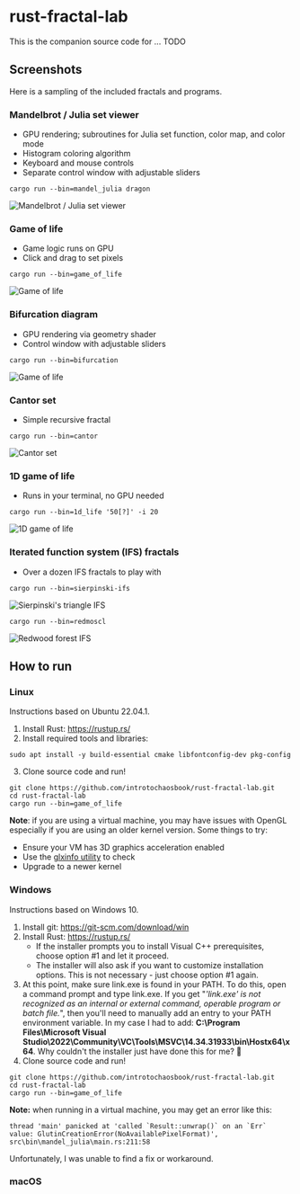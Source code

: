 # rust-fractal-lab

This is the companion source code for ... TODO

## Screenshots

Here is a sampling of the included fractals and programs.  

### Mandelbrot / Julia set viewer
* GPU rendering; subroutines for Julia set function, color map, and color mode
* Histogram coloring algorithm
* Keyboard and mouse controls
* Separate control window with adjustable sliders
```shell
cargo run --bin=mandel_julia dragon
```
![Mandelbrot / Julia set viewer](images/julia-dragon.gif)

### Game of life
* Game logic runs on GPU
* Click and drag to set pixels
```shell
cargo run --bin=game_of_life
```
![Game of life](images/gol.gif)

### Bifurcation diagram
* GPU rendering via geometry shader
* Control window with adjustable sliders
```shell
cargo run --bin=bifurcation
```
![Game of life](images/bifurcation.gif)

### Cantor set
* Simple recursive fractal
```shell
cargo run --bin=cantor
```
![Cantor set](images/cantor.png)

### 1D game of life
* Runs in your terminal, no GPU needed
```shell
cargo run --bin=1d_life '50[?]' -i 20
```
![1D game of life](images/1d_life.png)

### Iterated function system (IFS) fractals
* Over a dozen IFS fractals to play with
```shell
cargo run --bin=sierpinski-ifs
```
![Sierpinski's triangle IFS](images/sierpinski.png)

```shell
cargo run --bin=redmoscl
```
![Redwood forest IFS](images/redmoscl.png)

## How to run

### Linux

Instructions based on Ubuntu 22.04.1.

1. Install Rust: https://rustup.rs/
2. Install required tools and libraries:
```shell
sudo apt install -y build-essential cmake libfontconfig-dev pkg-config
```

3. Clone source code and run!

```shell
git clone https://github.com/introtochaosbook/rust-fractal-lab.git
cd rust-fractal-lab
cargo run --bin=game_of_life
```

**Note**: if you are using a virtual machine, you may have issues with OpenGL especially if you are using an older kernel version. Some things to try:
* Ensure your VM has 3D graphics acceleration enabled
* Use the [glxinfo utility](https://manpages.ubuntu.com/manpages/bionic/man1/glxinfo.1.html) to check 
* Upgrade to a newer kernel

### Windows

Instructions based on Windows 10.

1. Install git: https://git-scm.com/download/win
2. Install Rust: https://rustup.rs/
   - If the installer prompts you to install Visual C++ prerequisites, choose option #1 and let it proceed. 
   - The installer will also ask if you want to customize installation options. This is not necessary - just choose option #1 again.
3. At this point, make sure link.exe is found in your PATH. To do this, open a command prompt and type link.exe. If you get "*'link.exe' is not recognized as an internal or external command, operable program or batch file.*", then you'll need to manually add an entry to your PATH environment variable. In my case I had to add:
**C:\Program Files\Microsoft Visual Studio\2022\Community\VC\Tools\MSVC\14.34.31933\bin\Hostx64\x64**. Why couldn't the installer just have done this for me? :shrug:
4. Clone source code and run!

```shell
git clone https://github.com/introtochaosbook/rust-fractal-lab.git
cd rust-fractal-lab
cargo run --bin=game_of_life
```

**Note:** when running in a virtual machine, you may get an error like this:

```
thread 'main' panicked at 'called `Result::unwrap()` on an `Err` value: GlutinCreationError(NoAvailablePixelFormat)', src\bin\mandel_julia\main.rs:211:58
```

Unfortunately, I was unable to find a fix or workaround.


### macOS
